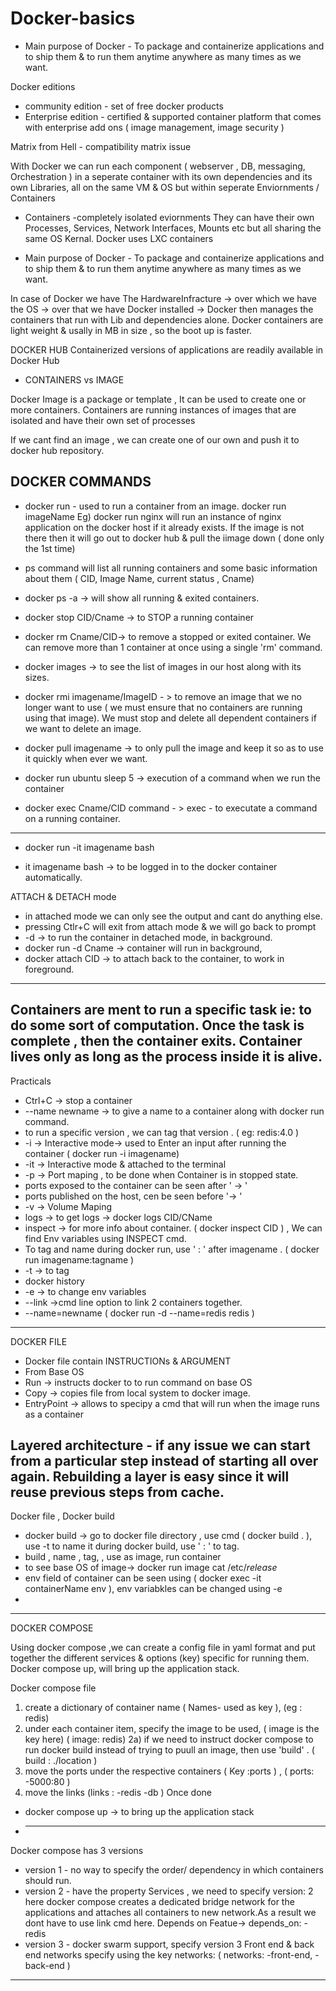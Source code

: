 # Docker-basics
* Main purpose of Docker  - To package and containerize applications and to ship them & to run them anytime anywhere as many times as we want.

Docker editions 
* community edition - set of free docker products 
* Enterprise edition - certified & supported container platform that comes with enterprise add ons ( image management, image security )

Matrix from Hell - compatibility matrix issue 

With Docker we can run each component ( webserver , DB, messaging, Orchestration ) in a seperate container with its own dependencies and its own Libraries, all on the same VM & OS but within seperate Enviornments / Containers

* Containers -completely isolated eviornments
They can have their own Processes, Services, Network Interfaces, Mounts etc but all sharing the same OS Kernal.
Docker uses LXC containers

* Main purpose of Docker  - To package and containerize applications and to ship them & to run them anytime anywhere as many times as we want.

In case of Docker we have The HardwareInfracture -> over which we have the OS -> over that we have Docker installed -> Docker then manages the containers that run with Lib and dependencies alone.
Docker containers are light weight & usally in MB in size , so the boot up is faster.

DOCKER HUB
Containerized versions of applications are readily available in Docker Hub

* CONTAINERS vs IMAGE

Docker Image is a package or template , It can be used to create one or more containers.
Containers are running instances of images that are isolated and have their own set of processes

If we cant find an image , we can create one of our own and push it to docker hub repository.

DOCKER COMMANDS
---------------
* docker run - used to run a container from an image.
docker run imageName
Eg) docker run nginx
will run an instance of nginx application on the docker host if it already exists.
If the image is not there then it will go out to docker hub & pull the iimage down ( done only the 1st time)

* ps command
will list all running containers and some basic information about them ( CID, Image Name, current status , Cname)

* docker ps -a -> will show all running & exited containers.

* docker stop CID/Cname -> to STOP a running container

* docker rm Cname/CID-> to  remove a stopped or exited container.  We can remove more than 1 container at once using a single 'rm' command.

* docker images -> to see the list of images in our host along with its sizes.

* docker rmi imagename/ImageID - > to remove an image that we no longer want to use ( we must ensure that no containers are running using that image). We must stop and delete all dependent containers if we want to delete an image.

* docker pull imagename -> to only pull the image and keep it so as to use it quickly when ever we want. 

* docker run ubuntu sleep 5 -> execution of a command when we run the container

* docker exec Cname/CID command - >  exec - to executate a command on a running container.
---

* docker run -it imagename bash 
- it imagename bash -> to be logged in to the docker container automatically.

ATTACH & DETACH mode
* in attached mode we can only see the output and cant do anything else.
* pressing Ctlr+C will exit from attach mode & we will go back to prompt
* -d -> to run the container in detached mode, in background.
* docker run -d Cname -> container will run in background, 
* docker attach CID -> to attach back to the container, to work in foreground.
---------------------
Containers are ment to run a specific task
ie: to do some sort of computation.
Once the task is complete , then the container exits.
Container lives only as long as the process inside it is alive.
--------------------
Practicals
* Ctrl+C -> stop a container
*  --name newname -> to give a name to a container along with docker run command.
* to run a specific version , we can tag that version . ( eg: redis:4.0 )
* -i -> Interactive mode-> used to Enter an input after running the container ( docker run -i imagename)
* -it -> Interactive mode & attached to the terminal
* -p -> Port maping , to be done when Container is in stopped state.
* ports exposed to the container can be seen after  ' -> '
* ports published on the host, cen be seen before '-> '
* -v -> Volume Maping
* logs -> to get logs -> docker logs CID/CName
* inspect -> for more info about container. ( docker inspect CID ) , We can find Env variables using INSPECT cmd.
* To tag and name during docker run, use ' : ' after imagename . ( docker run imagename:tagname )
* -t -> to tag
* docker history
* -e  -> to change env variables
* --link ->cmd line option to link 2 containers together.
* --name=newname ( docker run -d --name=redis redis )
-------
DOCKER FILE 
* Docker file contain INSTRUCTIONs & ARGUMENT
* From Base OS
* Run -> instructs docker to to run command on base OS
* Copy -> copies file from local system to docker image.
* EntryPoint -> allows to specipy a cmd that will run when the image runs as a container

Layered architecture - if any issue we can start from a particular step instead of starting all over again.
Rebuilding a layer is easy since it will reuse previous steps from cache.
----
Docker file , Docker build
* docker build -> go to docker file directory , use cmd ( docker build . ), use -t to name it during docker build, use  ' : ' to tag.
* build , name , tag, , use as image, run container
* to see base OS of image-> docker run image cat /etc/*release*
* env field of container can be seen using ( docker exec -it containerName env ), env variabkles can be changed using -e
*
---------------------------------------
DOCKER COMPOSE

Using docker compose ,we can create a config file in yaml format and put together the different services & options (key) specific for running them. 
Docker compose up,  will bring up the application stack.

Docker compose file 
1) create a dictionary of container name ( Names- used as key ), (eg : redis)
2) under each container item, specify the image to be used, ( image is the key here) ( image: redis)
2a) if we need to instruct docker compose to run docker build instead of trying to puull an image, then use 'build' .  ( build : ./location )
4) move the ports under the respective containers ( Key :ports ) , ( ports: -5000:80 )
5) move the links (links : -redis -db )
Once done 
* docker compose up -> to bring up the application stack
* ------
Docker compose has 3 versions 
* version 1 - no way to specify the order/ dependency in which containers should run.
* version 2 - have the property Services , we need to specify version: 2
here docker compose creates a dedicated bridge network for the applications and attaches all containers to new network.As a result we dont have to use link cmd here.
Depends on Featue-> depends_on: -redis
* version 3 - docker swarm support, specify version 3
Front end & back end networks 
specify using the key networks: ( networks: -front-end, -back-end )
-------------------------------------------------------------------
